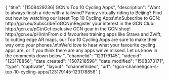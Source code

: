 {
    "title": "[1508429236] GCN's Top 10 Cycling Apps",
    "description": "Want to always finish a ride with a tailwind? Fancy virtually riding to Beijing? Find out how by watching our latest Top 10 Cycling Apps\n\nSubscribe to GCN: http:\/\/gcn.eu\/SubscribeToGCN\nRegister your interest in the GCN Club: http:\/\/gcn.eu\/pG\nGet exclusive GCN gear in the GCN shop! http:\/\/gcn.eu\/pH\n\nFrom old favourites training apps like Strava and Zwift, to cutting edge AR maps, our Top 10 Cycling Apps are sure to make their way onto your phones.\n\nWe'd love to hear what your favourite cycling apps are, or if you think there are any apps we've missed. Let us know in the comments down below ",
    "channelid": "123179145",
    "videoid": "123178856",
    "date_created": "1507218598",
    "date_modified": "1508373171",
    "type": "captivate",
    "layout": "channelVideo",
    "url": "\/gcn-channel\/gcn-s-top-10-cycling-apps\/123179145-123178856"
}